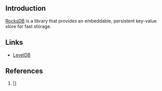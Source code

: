 ## Introduction

[RocksDB](http://rocksdb.org/) is a library that provides an embeddable, persistent key-value store for fast storage.

## Links

- [LevelDB](/docs/CS/DB/RocksDB/RocksDB.md)


## References

1. []
